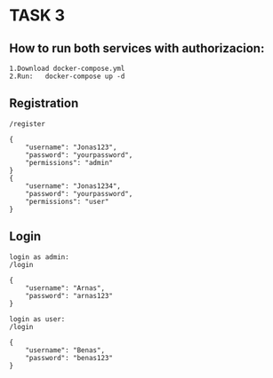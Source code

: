 # TASK 3

## How to run both services with authorizacion:
    1.Download docker-compose.yml 
    2.Run:   docker-compose up -d
## Registration
    /register 
    
    {	
        "username": "Jonas123",
        "password": "yourpassword",
        "permissions": "admin"
    }
    {	
        "username": "Jonas1234",
        "password": "yourpassword",
        "permissions": "user"
    }
    
## Login
    login as admin:
    /login  
    
    {	
        "username": "Arnas",
        "password": "arnas123"
    }
    
    login as user:
    /login  
    
    {	
        "username": "Benas",
        "password": "benas123"
    }
    
